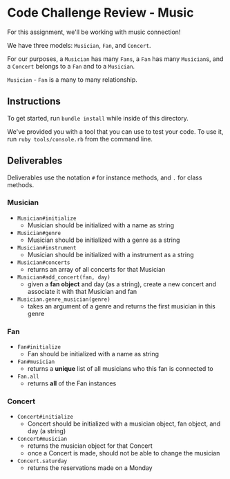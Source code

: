 # Code Challenge Review - Music

For this assignment, we'll be working with music connection! 

We have three models: `Musician`, `Fan`, and `Concert`.

For our purposes, a `Musician` has many `Fans`, a `Fan` has many `Musician`s, and a `Concert` belongs to a `Fan` and to a `Musician`.

`Musician` - `Fan` is a many to many relationship.

## Instructions

To get started, run `bundle install` while inside of this directory.

We've provided you with a tool that you can use to test your code. To use it, run `ruby tools/console.rb` from the command line. 

## Deliverables

Deliverables use the notation `#` for instance methods, and `.` for class methods.

### Musician

- `Musician#initialize`
  - Musician should be initialized with a name as string
- `Musician#genre`
  - Musician should be initialized with a genre as a string
- `Musician#instrument`
  - Musician should be initialized with a instrument as a string
- `Musician#concerts`
  - returns an array of all concerts for that Musician
- `Musician#add_concert(fan, day)`
  - given a **fan object** and day (as a string), create a new concert and associate it with that Musician and fan
- `Musician.genre_musician(genre)`
  - takes an argument of a genre and returns the first musician in this genre

### Fan
- `Fan#initialize`
  - Fan should be initialized with a name as string
- `Fan#musician`
  - returns a **unique** list of all musicians who this fan is connected to
- `Fan.all`
  - returns **all** of the Fan instances

### Concert
- `Concert#initialize`
  - Concert should be initialized with a musician object, fan object, and day (a string)
- `Concert#musician`
  - returns the musician object for that Concert
  - once a Concert is made, should not be able to change the musician
- `Concert.saturday`
  - returns the reservations made on a Monday
